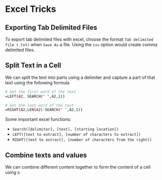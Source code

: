 # Excel Tricks

## Exporting Tab Delimited Files

To export tab delimited files with excel, choose the format `Tab delimited file (.txt)` when `Save As` a file. Using the `csv` option would create comma delimited files. 



## Split Text in a Cell

We can split the text into parts using a delimiter and capture a part of that text using the following formula

```sh
# Get the first word of the text
=LEFT(A2, SEARCH(" ",A2,1))

# Get the last word of the text
=RIGHT(A2,LEN(A2)-SEARCH(" ",A2,1))
```



Some important excel functions:

- `Search([delimiter], [text], [starting location])`
- `LEFT([text to extract], [number of characters to extract])`
- `RIGHT([text to extract], [number of characters from the right])`



## Combine texts and values

We can combine different content together to form the content of a cell using `&`

